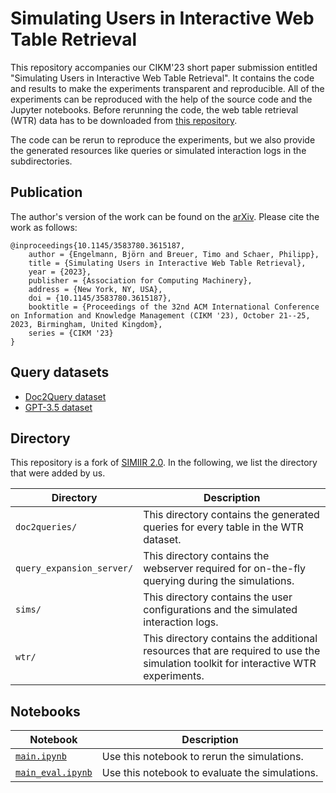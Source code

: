# Simulating Users in Interactive Web Table Retrieval

This repository accompanies our CIKM'23 short paper submission entitled "Simulating Users in Interactive Web Table Retrieval". It contains the code and results to make the experiments transparent and reproducible. All of the experiments can be reproduced with the help of the source code and the Jupyter notebooks. Before rerunning the code, the web table retrieval (WTR) data has to be downloaded from [this repository](https://github.com/Zhiyu-Chen/Web-Table-Retrieval-Benchmark).

The code can be rerun to reproduce the experiments, but we also provide the generated resources like queries or simulated interaction logs in the subdirectories.

## Publication
The author's version of the work can be found on the [arXiv](). Please cite the work as follows:
```
@inproceedings{10.1145/3583780.3615187, 
    author = {Engelmann, Björn and Breuer, Timo and Schaer, Philipp}, 
    title = {Simulating Users in Interactive Web Table Retrieval}, 
    year = {2023},     
    publisher = {Association for Computing Machinery}, 
    address = {New York, NY, USA},     
    doi = {10.1145/3583780.3615187}, 
    booktitle = {Proceedings of the 32nd ACM International Conference on Information and Knowledge Management (CIKM '23), October 21--25, 2023, Birmingham, United Kingdom}, 
    series = {CIKM '23} 
}
```

## Query datasets

- [Doc2Query dataset](./doc2queries)
- [GPT-3.5 dataset](./wtr/wtr-uqvs-orig.txt)

## Directory 

This repository is a fork of [SIMIIR 2.0](https://github.com/padre-lab-eu/simiir-2). In the following, we list the directory that were added by us.

| Directory | Description |
| --- | --- |
| `doc2queries/` | This directory contains the generated queries for every table in the WTR dataset. |
| `query_expansion_server/` | This directory contains the webserver required for on-the-fly querying during the simulations. |
| `sims/` | This directory contains the user configurations and the simulated interaction logs. |
| `wtr/` | This directory contains the additional resources that are required to use the simulation toolkit for interactive WTR experiments. |

## Notebooks

| Notebook | Description |
| --- | --- |
| [`main.ipynb`](./main.ipynb) | Use this notebook to rerun the simulations. |
| [`main_eval.ipynb`](./main_eval.ipynb) | Use this notebook to evaluate the simulations. |
